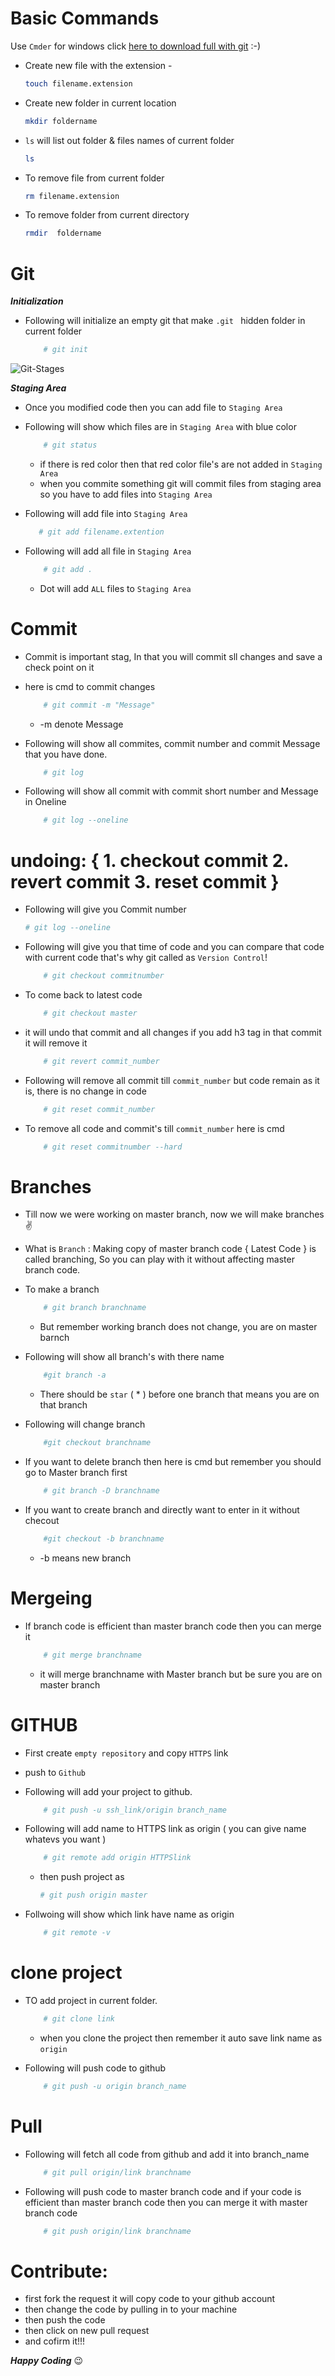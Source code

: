 # Basic Commands      

Use `Cmder` for windows click [here to download full with git](https://cmder.net)  :-)

- Create new file with the extension -
	```sh
    touch filename.extension
    ```

- Create new folder in current location
	```sh 
    mkdir foldername 
    ```

- `ls` will list out folder & files names of current folder
    ```sh
    ls
    ```

- To remove file from current folder
    ```sh
    rm filename.extension 
    ```
	
- To remove folder from current directory
	 ```sh
    rmdir  foldername 
    ```

# Git



***Initialization***
- Following will initialize an empty git that make `.git ` hidden folder in   current folder
	```sh
        # git init  
    ```
![Git-Stages](https://github.com/yashgandhi2020/gitcheatsheet/blob/master/gitst.png)

***Staging Area***
- Once you modified code then you can add file to `Staging Area`
- Following will show which files are in `Staging Area` with blue color
	```sh
        # git status 
    ```
    - if there is red color then that red color file's are not added in `Staging Area`
    - when you commite something git will commit files from staging area so you have to add files into `Staging Area`
- Following will add file into `Staging Area` 
	 ```sh
        # git add filename.extention 
    ```
- Following will add all file in `Staging Area` 
	
	```sh
        # git add .  
    ```
	- Dot will add `ALL` files to `Staging Area`

# Commit 
	
- Commit is important stag, In that you will commit sll changes and save a check point on it
- here is cmd to commit changes
	```sh
        # git commit -m "Message" 
    ```
	- -m denote Message 

- Following will show all commites, commit number and commit Message that you have done.
	```sh
        # git log 
    ```
- Following will show all commit with commit short number and Message in Oneline

	```sh
        # git log --oneline 
    ```

# undoing: { 1. checkout commit   2. revert commit  3. reset commit }

- Following will give you Commit number
    ```sh
    # git log --oneline
    ```

- Following will give you that time of code and you can compare that code with current code that's why git called as `Version Control`!
	
    ```sh
        # git checkout commitnumber 
    ```
- To come back to latest code 

	```sh
        # git checkout master 
    ```

- it will undo that commit and all changes if you add h3 tag in that commit        it will remove it 
	```sh
        # git revert commit_number 
    ```
- Following will remove all commit till `commit_number` but code remain as it is, there is no change in code 

	```sh
        # git reset commit_number 
    ```
- To remove all code and commit's till `commit_number` here is cmd

	```sh
        # git reset commitnumber --hard 
    ```

# Branches
	
- Till now we were working on master branch, now we will make branches ✌
- What is `Branch` :  Making copy of master branch code { Latest Code } is called branching, So you can play with it without affecting master branch code. 
- To make a branch
    ```sh
        # git branch branchname 
    ```
    - But remember working branch does not change, you are on master barnch
 
- Following will show all branch's with there name 
    
    ```sh
        #git branch -a 
    ```
    - There should be `star` ( * ) before one branch that means you are on that branch 
	
- Following will change branch 

	```sh
        #git checkout branchname 
    ```
- If you want to delete branch then here is cmd but remember you should go to Master branch first

	```sh
        # git branch -D branchname 
    ```
- If you want to create branch and directly want to enter in it without checout
	
	```sh
        #git checkout -b branchname 
    ```
	- -b means new branch

# Mergeing
- If branch code is efficient than master branch code then you can merge it  

	```sh
        # git merge branchname 
    ```
	- it will merge branchname with Master branch but be sure you are on master branch
# GITHUB        

- First create `empty repository` and copy `HTTPS` link

- push to `Github`

- Following will add your project to github.

	```sh
        # git push -u ssh_link/origin branch_name 
    ```
- Following will add name to HTTPS link as origin ( you can give name          whatevs you want )
	
	```sh
        # git remote add origin HTTPSlink 
    ```
	- then push project as
        ```sh
        # git push origin master
        ```

- Follwoing will show which link have name as origin

	```sh
        # git remote -v 
    ```
	
# clone project
	
- TO add project in current folder.
	
    ```sh
        # git clone link 
    ```
	- when you clone the project then remember it auto save link name as       `origin` 

- Following will push code to github

	```sh
        # git push -u origin branch_name 
    ```

# Pull

- Following will fetch all code from github and add it  into branch_name 
	
    ```sh
        # git pull origin/link branchname 
    ```
- Following will push code to master branch code and if your code is efficient than master branch code then you can merge it with master branch code 
			
	```sh
        # git push origin/link branchname 
    ```

# Contribute:

- first fork the request it will copy code to your github account 
- then change the code by pulling in to your machine 
- then push the code
- then click on new pull request 
- and cofirm it!!!

***Happy Coding*** 😉
